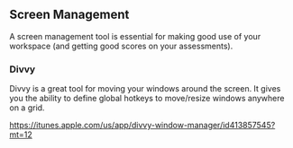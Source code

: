 ## Screen Management

A screen management tool is essential for making good use of your workspace
(and getting good scores on your assessments).

### Divvy

Divvy is a great tool for moving your windows around the screen. It gives you
the ability to define global hotkeys to move/resize windows anywhere on a grid.

https://itunes.apple.com/us/app/divvy-window-manager/id413857545?mt=12
